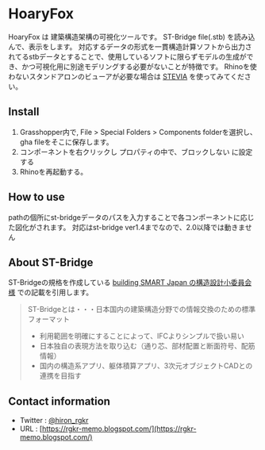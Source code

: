 # HoaryFox

HoaryFox は 建築構造架構の可視化ツールです。
ST-Bridge file(.stb) を読み込んで、表示をします。
対応するデータの形式を一貫構造計算ソフトから出力されてるstbデータとすることで、使用しているソフトに限らずモデルの生成ができ、かつ可視化用に別途モデリングする必要がないことが特徴です。
Rhinoを使わないスタンドアロンのビューアが必要な場合は [STEVIA](https://github.com/hrntsm/STEVIA-Stb2U/wiki) を使ってみてください。

## Install

1. Grasshopper内で, File > Special Folders > Components folderを選択し、gha fileをそこに保存します。
2. コンポーネントを右クリックし プロパティの中で、ブロックしない に設定する
3. Rhinoを再起動する。

## How to use

pathの個所にst-bridgeデータのパスを入力することで各コンポーネントに応じた図化がされます。
対応はst-bridge ver1.4までなので、2.0以降では動きません

## About ST-Bridge

ST-Bridgeの規格を作成している [building SMART Japan の構造設計小委員会様](https://www.building-smart.or.jp/meeting/buildall/structural-design/) での記載を引用します。

> ST-Bridgeとは・・・日本国内の建築構造分野での情報交換のための標準フォーマット
>
> + 利用範囲を明確にすることによって、IFCよりシンプルで扱い易い
> + 日本独自の表現方法を取り込む（通り芯、部材配置と断面符号、配筋情報）
> + 国内の構造系アプリ、躯体積算アプリ、3次元オブジェクトCADとの連携を目指す


## Contact information

+ Twitter : [@hiron_rgkr](https://twitter.com/hiron_rgkr)
+ URL : [https://rgkr-memo.blogspot.com/](https://rgkr-memo.blogspot.com/)
